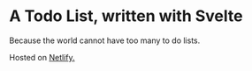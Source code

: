 # A Todo List, written with Svelte

Because the world cannot have too many to do lists.

Hosted on [Netlify.](https://quirky-easley-255a64.netlify.com)
